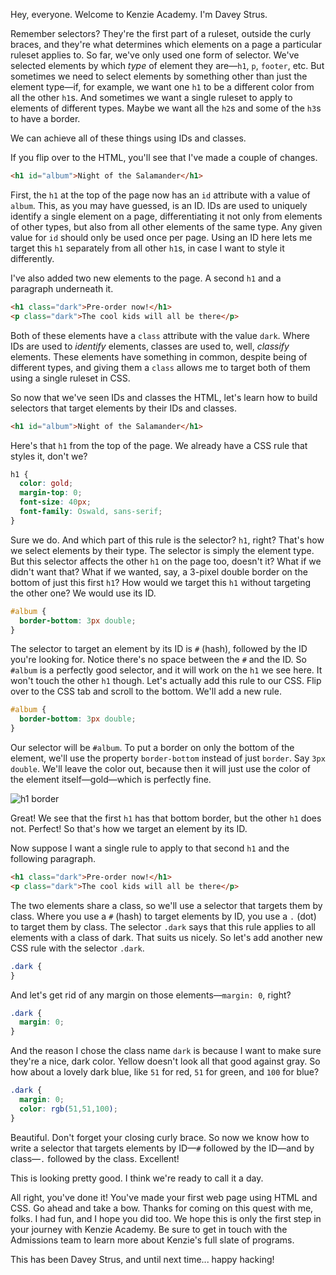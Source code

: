 Hey, everyone. Welcome to Kenzie Academy. I'm Davey Strus.

Remember selectors? They're the first part of a ruleset, outside the curly braces, and they're what determines which elements on a page a particular ruleset applies to. So far, we've only used one form of selector. We've selected elements by which _type_ of element they are&mdash;`h1`, `p`, `footer`, etc. But sometimes we need to select elements by something other than just the element type&mdash;if, for example, we want one `h1` to be a different color from all the other `h1`s. And sometimes we want a single ruleset to apply to elements of different types. Maybe we want all the `h2`s and some of the `h3`s to have a border.

We can achieve all of these things using IDs and classes.

If you flip over to the HTML, you'll see that I've made a couple of changes.

```html
<h1 id="album">Night of the Salamander</h1>
```

First, the `h1` at the top of the page now has an `id` attribute with a value of `album`. This, as you may have guessed, is an ID. IDs are used to uniquely identify a single element on a page, differentiating it not only from elements of other types, but also from all other elements of the same type. Any given value for `id` should only be used once per page. Using an ID here lets me target this `h1` separately from all other `h1`s, in case I want to style it differently.

I've also added two new elements to the page. A second `h1` and a paragraph underneath it.

```html
<h1 class="dark">Pre-order now!</h1>
<p class="dark">The cool kids will all be there</p>
```

Both of these elements have a `class` attribute with the value `dark`. Where IDs are used to _identify_ elements, classes are used to, well, _classify_ elements. These elements have something in common, despite being of different types, and giving them a `class` allows me to target both of them using a single ruleset in CSS.

So now that we've seen IDs and classes the HTML, let's learn how to build selectors that target elements by their IDs and classes.

```html
<h1 id="album">Night of the Salamander</h1>
```

Here's that `h1` from the top of the page. We already have a CSS rule that styles it, don't we?

```css
h1 {
  color: gold;
  margin-top: 0;
  font-size: 40px;
  font-family: Oswald, sans-serif;
}
```

Sure we do. And which part of this rule is the selector? `h1`, right? That's how we select elements by their type. The selector is simply the element type. But this selector affects the other `h1` on the page too, doesn't it? What if we didn't want that? What if we wanted, say, a 3-pixel double border on the bottom of just this first `h1`? How would we target this `h1` without targeting the other one? We would use its ID.

```css
#album {
  border-bottom: 3px double;
}
```

The selector to target an element by its ID is `#` (hash), followed by the ID you're looking for. Notice there's no space between the `#` and the ID. So `#album` is a perfectly good selector, and it will work on the `h1` we see here. It won't touch the other `h1` though. Let's actually add this rule to our CSS. Flip over to the CSS tab and scroll to the bottom. We'll add a new rule.

```css
#album {
  border-bottom: 3px double;
}
```

Our selector will be `#album`. To put a border on only the bottom of the element, we'll use the property `border-bottom` instead of just `border`. Say `3px double`. We'll leave the color out, because then it will just use the color of the element itself&mdash;gold&mdash;which is perfectly fine.

![h1 border](https://cdn.jsdelivr.net/gh/dstrus/lesson-transcripts/assets/h1-border.png)

Great! We see that the first `h1` has that bottom border, but the other `h1` does not. Perfect! So that's how we target an element by its ID.

Now suppose I want a single rule to apply to that second `h1` and the following paragraph.

```html
<h1 class="dark">Pre-order now!</h1>
<p class="dark">The cool kids will all be there</p>
```

The two elements share a class, so we'll use a selector that targets them by class. Where you use a `#` (hash) to target elements by ID, you use a `.` (dot) to target them by class. The selector `.dark` says that this rule applies to all elements with a class of dark. That suits us nicely. So let's add another new CSS rule with the selector `.dark`.

```css
.dark {
}
```

And let's get rid of any margin on those elements&mdash;`margin: 0`, right?

```css
.dark {
  margin: 0;
}
```

And the reason I chose the class name `dark` is because I want to make sure they're a nice, dark color. Yellow doesn't look all that good against gray. So how about a lovely dark blue, like `51` for red, `51` for green, and `100` for blue?

```css
.dark {
  margin: 0;
  color: rgb(51,51,100);
}
```

Beautiful. Don't forget your closing curly brace. So now we know how to write a selector that targets elements by ID&mdash;`#` followed by the ID&mdash;and by class&mdash;`.` followed by the class. Excellent!

This is looking pretty good. I think we're ready to call it a day.

All right, you've done it! You've made your first web page using HTML and CSS. Go ahead and take a bow. Thanks for coming on this quest with me, folks. I had fun, and I hope you did too. We hope this is only the first step in your journey with Kenzie Academy. Be sure to get in touch with the Admissions team to learn more about Kenzie's full slate of programs.

This has been Davey Strus, and until next time... happy hacking!
